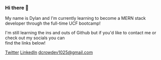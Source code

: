 ### Hi there 👋

My name is Dylan and I'm currently learning to become a MERN stack developer through the full-time UCF bootcamp!

I'm still learning the ins and outs of Github but if you'd like to contact me or check out my socials you can  
find the links below!

[Twitter](https://twitter.com/dcrowdev)
[LinkedIn](https://www.linkedin.com/in/dylan-crowley-3974b8252/)
dcrowdev1025@gmail.com
